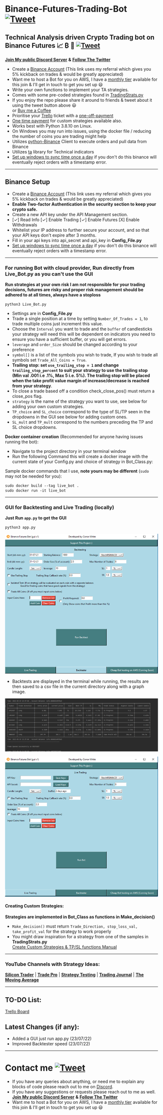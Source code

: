 # Binance-Futures-Trading-Bot [![Tweet](https://img.shields.io/twitter/url/http/shields.io.svg?style=social)](https://twitter.com/intent/tweet?text=Check%20out%20this%20free%20Binance%20Trading%20Bot%20I%20found%20on%20Github%20&url=https://github.com/conor19w/Binance-Futures-Trading-Bot&hashtags=Trading,Bot,Trading_Bot,Cryptocurrency_Trading_Bot,Crypto,Bitcoin,Ethereum,Cryptocurrency,Binance,DOGE,dogecoin) #
## Technical Analysis driven Crypto Trading bot on Binance Futures 📈 ₿ 🚀 [![Tweet](https://img.shields.io/twitter/url/http/shields.io.svg?style=social)](https://twitter.com/intent/tweet?text=Check%20out%20this%20free%20Binance%20Trading%20Bot%20I%20found%20on%20Github%20&url=https://github.com/conor19w/Binance-Futures-Trading-Bot&hashtags=Trading,Bot,Trading_Bot,Cryptocurrency_Trading_Bot,Crypto,Bitcoin,Ethereum,Cryptocurrency,Binance,DOGE,dogecoin) ##
[__Join My public Discord Server__](https://discord.gg/jBu6thyP66) __&__ [__Follow The Twitter__](https://twitter.com/futures_bot)
* Create a [Binance Account](https://accounts.binance.com/en/register?ref=BKR8BMMP) (This link uses my referral which gives you 5% kickback on trades & would be greatly appreciated)
* Want me to host a Bot for you on AWS, I have a [monthly tier](https://github.com/sponsors/conor19w) available for this join & I'll get in touch to get you set up 😃
* Write your own functions to implement your TA strategies.
* Comes with some pre-coded strategies found in [TradingStrats.py](https://github.com/conor19w/Binance-Futures-Trading-Bot/blob/main/TradingStrats.py)
* If you enjoy the repo please share it around to friends & tweet about it using the tweet button above 😃   
or [Buy me a Coffee](https://www.buymeacoffee.com/conor19w)
* Prioritise your [Trello](https://trello.com/invite/b/iagTNiv0/80cc1828bdac439ed813cc54c9698c06/github-bot) ticket with a [one-off-payment](https://github.com/sponsors/conor19w)
* [One time payment](https://github.com/sponsors/conor19w) for custom strategies available also.
* Works best with Python 3.8.10 on Linux.
* On Windows you may run into issues, using the docker file / reducing the number of coins you are trading might help
* Utilizes [python-Binance](https://python-binance.readthedocs.io/en/latest/) Client to execute orders and pull data from Binance
* Utilizes [ta](https://technical-analysis-library-in-python.readthedocs.io/en/latest/) library for Technical indicators
* [Set up windows to sync time once a day](https://www.makeuseof.com/tag/synchronise-computer-time-internet-custom-schedule-windows-7/#:~:text=Go%20to%20%3E%20Start%20and%20type,on%20the%20right%20hand%20side) if you don't do this binance will eventually reject orders with a timestamp error.

---
## Binance Setup ##
* Create a [Binance Account](https://accounts.binance.com/en/register?ref=BKR8BMMP) (This link uses my referral which gives you 5% kickback on trades & would be greatly appreciated)
* __Enable Two-factor Authentication in the security section to keep your crypto safe.__
* Create a new API key under the API Management section.
*  [✓] Read Info [✓] Enable Trading [✓] Enable Futures [X] Enable Withdrawals
* Whitelist your IP address to further secure your account, and so that your API keys don't expire after 3 months.
* Fill in your api keys into api_secret and api_key in __Config_File.py__
* [Set up windows to sync time once a day](https://www.makeuseof.com/tag/synchronise-computer-time-internet-custom-schedule-windows-7/#:~:text=Go%20to%20%3E%20Start%20and%20type,on%20the%20right%20hand%20side) if you don't do this binance will eventually reject orders with a timestamp error.
---
### For running Bot with cloud provider, Run directly from Live_Bot.py as you can't use the GUI ###
__Run strategies at your own risk I am not responsible for your trading decisions, futures are risky and proper risk management should be adhered to at all times, always have a stoploss__
```commandline
python3 Live_Bot.py
```
* Settings are in __Config_File.py__
* Trade a single position at a time by setting ```Number_Of_Trades = 1```, to trade multiple coins just increment this value.
* Choose the ```Interval``` you want to trade and the ```buffer``` of candlesticks your strategy will need this will be dependent on indicators you need to ensure you have a sufficient buffer, or you will get errors.
* ```leverage``` and ```order_Size``` should be changed according to your preference
* ```symbol[]``` is a list of the symbols you wish to trade, If you wish to trade all symbols set ```Trade_All_Coins = True```.
* __Trailing stop: set ```use_trailing_stop = 1``` and change ```trailing_stop_percent``` to suit your strategy to use the trailing stop (Min val .001 i.e .1%, Max 5 i.e. 5%). The trailing stop will be placed when the take profit value margin of increase/decrease is reached from your strategy__.
* To close a trade based off a condition check_close_pos() must return a close_pos flag.
* ```strategy``` is the name of the strategy you want to use, see below for adding your own custom strategies.
* ```TP_choice``` and ```SL_choice``` correspond to the type of SL/TP seen in the dropdowns in the GUI see below for adding custom ones.
* ```SL_mult``` and ```TP_mult``` correspond to the numbers preceding the TP and SL choice dropdowns.

__Docker container creation__ (Recommended for anyone having issues running the bot):
* Navigate to the project directory in your terminal window
* Run the following Command this will create a docker image with the current state of your Config.py and choice of strategy in Bot_Class.py:

Sample docker commands that I use, __note yours may be different__ (`sudo` may not be needed for you):
```shell
sudo docker build --tag live_bot .
sudo docker run -it live_bot
```

---
### GUI for Backtesting and Live Trading (locally) ###
__Just Run ```app.py``` to get the GUI__
```commandline
python3 app.py
```
![](files/Backtester.PNG)
* Backtests are displayed in the terminal while running, the results are then saved to a csv file in the current directory along with a graph image.  

![](files/BacktesterLog.PNG)


![](files/Live_Trading.PNG)
#### Creating Custom Strategies: ####
__Strategies are implemented in Bot_Class as functions in Make_decision()__
* ```Make_decision()``` must return ```Trade_Direction, stop_loss_val, take_profit_val``` for the strategy to work properly
* You might draw inspiration for a strategy from one of the samples in __TradingStrats.py__  
[Create Custom Strategies & TP/SL functions Manual](files/Custom_Strategies.pdf)
---
### YouTube Channels with Strategy Ideas: ###
[__Silicon Trader__](https://www.youtube.com/channel/UCVRGsC6JVsB8F6HE_xjLyJg) | [__Trade Pro__](https://www.youtube.com/channel/UCrXjzUN6EtlyhaaAerbPfkQ) | [__Strategy Testing__](https://www.youtube.com/c/TradingStrategyTesting) | [__Trading Journal__](https://www.youtube.com/c/TradingJournal1) |  [__The Moving Average__](https://www.youtube.com/channel/UCYFQzaZyTUzY-Tiytyv3HhA)  

---
## TO-DO List: ##
[Trello Board](https://trello.com/invite/b/iagTNiv0/80cc1828bdac439ed813cc54c9698c06/github-bot)
## Latest Changes (if any): ##
* Added a GUI just run app.py (23/07/22)
* Improved Backtester speed (23/07/22)
---
# Contact me [![Tweet](https://img.shields.io/twitter/url/http/shields.io.svg?style=social)](https://twitter.com/intent/tweet?text=Check%20out%20this%20free%20Binance%20Trading%20Bot%20I%20found%20on%20Github%20&url=https://github.com/conor19w/Binance-Futures-Trading-Bot&hashtags=Trading,Bot,Trading_Bot,Cryptocurrency_Trading_Bot,Crypto,Bitcoin,Ethereum,Cryptocurrency,Binance,DOGE,dogecoin) #
* If you have any queries about anything, or need me to explain any blocks of code please reach out to me on [Discord](https://discord.gg/jBu6thyP66).
* If you have any suggestions or requests please reach out to me as well.  
[__Join My public Discord Server__](https://discord.gg/jBu6thyP66) __&__ [__Follow The Twitter__](https://twitter.com/futures_bot)
* Want me to host a Bot for you on AWS, I have a [monthly tier](https://github.com/sponsors/conor19w) available for this join & I'll get in touch to get you set up 😃

